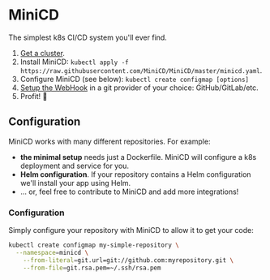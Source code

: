 # MiniCD

The simplest k8s CI/CD system you'll ever find.

1. [Get a cluster](./docs/create-cluster.md).
2. Install MiniCD: `kubectl apply -f https://raw.githubusercontent.com/MiniCD/MiniCD/master/minicd.yaml`.
3. Configure MiniCD (see below): `kubectl create configmap [options]`
4. [Setup the WebHook](docs/setup-webhook.md) in a git provider of your choice: GitHub/GitLab/etc.
5. Profit! 🍺

## Configuration

MiniCD works with many different repositories. For example:

- **the minimal setup** needs just a Dockerfile. MiniCD will configure a k8s deployment and service for you.
- **Helm configuration**. If your repository contains a Helm configuration we'll install your app using Helm.
- ... or, feel free to contribute to MiniCD and add more integrations!

### Configuration

Simply configure your repository with MiniCD to allow it to get your code:

```bash
kubectl create configmap my-simple-repository \
  --namespace=minicd \
	--from-literal=git.url=git://github.com:myrepository.git \
	--from-file=git.rsa.pem=~/.ssh/rsa.pem
```
